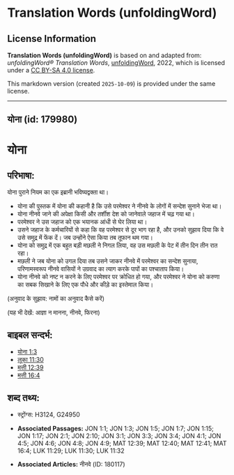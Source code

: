 # Translation Words (unfoldingWord)

## License Information

**Translation Words (unfoldingWord)** is based on and adapted from: _unfoldingWord® Translation Words_, [unfoldingWord](https://unfoldingword.org/utw), 2022, which is licensed under a [CC BY-SA 4.0 license](https://creativecommons.org/licenses/by-sa/4.0/legalcode.en).

This markdown version (created `2025-10-09`) is provided under the same license.



--------------------------------

## योना (id: 179980)

योना
====

परिभाषा:
--------

योना पुराने नियम का एक इब्रानी भविष्यद्वक्ता था।

* योना की पुस्तक में योना की कहानी है कि उसे परमेश्वर ने नीनवे के लोगों में सन्देश सुनाने भेजा था।
* योना नीनवे जाने की अपेक्षा किसी और तर्शीश देश को जानेवाले जहाज में चढ़ गया था।
* परमेश्वर ने उस जहाज को एक भयानक आंधी से घेर लिया था।
* उसने जहाज के कर्मचारियों से कहा कि वह परमेश्वर से दूर भाग रहा है, और उनको सुझाव दिया कि वे उसे समुद्र में फेंक दें। जब उन्होंने ऐसा किया तब तूफान थम गया।
* योना को समुद्र में एक बहुत बड़ी मछली ने निगल लिया, वह उस मछली के पेट में तीन दिन तीन रात रहा।
* मछली ने जब योना को उगल दिया तब उसने जाकर नीनवे में परमेश्वर का सन्देश सुनाया, परिणामस्वरूप नीनवे वासियों ने उग्रवाद का त्याग करके पापों का पश्चाताप किया।
* योना नीनवे को नष्ट न करने के लिए परमेश्वर पर क्रोधित हो गया, और परमेश्वर ने योना को करुणा का सबक सिखाने के लिए एक पौधे और कीड़े का इस्तेमाल किया।

(अनुवाद के सुझाव: नामों का अनुवाद कैसे करें)

(यह भी देखें: आज्ञा न मानना, नीनवे, फिरना)

बाइबल सन्दर्भ:
--------------

* [योना 1:3](https://ref.ly/Jonah1:3)
* [लूका 11:30](https://ref.ly/Luke11:30)
* [मत्ती 12:39](https://ref.ly/Matt12:39)
* [मत्ती 16:4](https://ref.ly/Matt16:4)

शब्द तथ्य:
----------

* स्ट्रोंग्स: H3124, G24950

* **Associated Passages:** JON 1:1; JON 1:3; JON 1:5; JON 1:7; JON 1:15; JON 1:17; JON 2:1; JON 2:10; JON 3:1; JON 3:3; JON 3:4; JON 4:1; JON 4:5; JON 4:6; JON 4:8; JON 4:9; MAT 12:39; MAT 12:40; MAT 12:41; MAT 16:4; LUK 11:29; LUK 11:30; LUK 11:32
* **Associated Articles:** नीनवे (ID: 180117)

